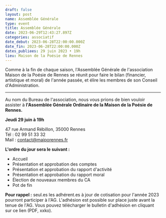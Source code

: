 ```yaml
---
draft: false
layout: post
name: Assemblée Générale
type: event
title: Assemblée Générale
date: 2023-06-29T12:43:27.897Z
categories: associatif
date_debut: 2023-06-28T22:00:00.000Z
date_fin: 2023-06-28T22:00:00.000Z
dates_publiees: 29 juin 2023 • 19h
lieu: Maison de la Poésie de Rennes
---
```

Comme à la fin de chaque saison, l'Assemblée Générale de l'association Maison de la Poésie de Rennes se réunit pour faire le bilan (financier, artistique et moral) de l'année passée, et élire les membres de son Conseil d'Administration.

- - -

Au nom du Bureau de l'association, nous vous prions de bien vouloir assister à **l'Assemblée Générale Ordinaire de la Maison de la Poésie de Rennes.**

**Jeudi 29 juin à 19h**  

47 rue Armand Rébillon, 35000 Rennes  
Tél : 02 99 51 33 32  
Mail : [contact@maiporennes.fr](mailto:contact@maiporennes.fr?subject=Assembl%C3%A9e%20G%C3%A9n%C3%A9rale)

**L'ordre du jour sera le suivant :**

* Accueil
* Présentation et approbation des comptes
* Présentation et approbation du rapport d'activité
* Présentation et approbation du rapport moral
* Élection de nouveaux membres du CA
* Pot de fin

**Pour rappel :** seul.es les adhérent.es à jour de cotisation pour l'année 2023 pourront participer à l'AG. L'adhésion est possible sur place juste avant la tenue de l'AG. Vous pouvez télécharger le bulletin d'adhésion en cliquant sur ce lien (PDF, xxko).
